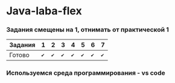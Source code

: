 # Java-laba-flex

### Задания смещены на 1, отнимать от практической 1


| Задания | 1 | 2 | 3 | 4 | 5 | 6 | 7 |
| - | - | - | - | - | - | - | - |
| Готово | `✔` | `✔` | `✔` | `✔` | `✔` | `✔` | `✔` |

### Используемся среда программирования - vs code
